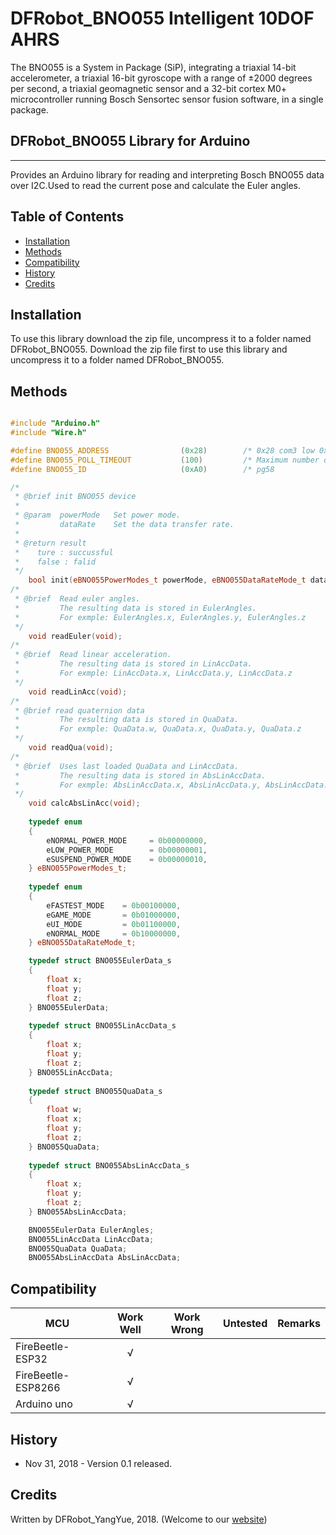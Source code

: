 # DFRobot_BNO055 Intelligent 10DOF AHRS

The BNO055 is a System in Package (SiP), integrating a triaxial 14-bit accelerometer, 
a triaxial 16-bit gyroscope with a range of ±2000 degrees per second, a triaxial geomagnetic sensor 
and a 32-bit cortex M0+ microcontroller running Bosch Sensortec sensor fusion software, in a single package. 


## DFRobot_BNO055 Library for Arduino
---------------------------------------------------------
Provides an Arduino library for reading and interpreting Bosch BNO055 data over I2C.Used to read the current pose and calculate the Euler angles.

## Table of Contents

* [Installation](#installation)
* [Methods](#methods)
* [Compatibility](#compatibility)
* [History](#history)
* [Credits](#credits)

<snippet>
<content>

## Installation

To use this library download the zip file, uncompress it to a folder named DFRobot_BNO055. 
Download the zip file first to use this library and uncompress it to a folder named DFRobot_BNO055. 

## Methods

```C++

#include "Arduino.h"
#include "Wire.h"

#define BNO055_ADDRESS                (0x28)        /* 0x28 com3 low 0x29 com3 high     */
#define BNO055_POLL_TIMEOUT           (100)         /* Maximum number of read attempts  */
#define BNO055_ID                     (0xA0)        /* pg58                             */

/*
 * @brief init BNO055 device
 *
 * @param  powerMode   Set power mode.
 *         dataRate    Set the data transfer rate.
 *
 * @return result
 *    ture : succussful
 *    false : falid
 */
    bool init(eBNO055PowerModes_t powerMode, eBNO055DataRateMode_t dataRate);
/*
 * @brief  Read euler angles.
 *         The resulting data is stored in EulerAngles.
 *         For exmple: EulerAngles.x, EulerAngles.y, EulerAngles.z
 */
    void readEuler(void);
/*
 * @brief  Read linear acceleration.
 *         The resulting data is stored in LinAccData.
 *         For exmple: LinAccData.x, LinAccData.y, LinAccData.z
 */
    void readLinAcc(void);
/*
 * @brief read quaternion data
 *         The resulting data is stored in QuaData.
 *         For exmple: QuaData.w, QuaData.x, QuaData.y, QuaData.z
 */
    void readQua(void);
/*
 * @brief  Uses last loaded QuaData and LinAccData.
 *         The resulting data is stored in AbsLinAccData.
 *         For exmple: AbsLinAccData.x, AbsLinAccData.y, AbsLinAccData.z
 */
    void calcAbsLinAcc(void);
    
    typedef enum
    {
        eNORMAL_POWER_MODE     = 0b00000000,
        eLOW_POWER_MODE        = 0b00000001,
        eSUSPEND_POWER_MODE    = 0b00000010,
    } eBNO055PowerModes_t;
    
    typedef enum
    {
        eFASTEST_MODE    = 0b00100000,
        eGAME_MODE       = 0b01000000,
        eUI_MODE         = 0b01100000,
        eNORMAL_MODE     = 0b10000000,
    } eBNO055DataRateMode_t;

    typedef struct BNO055EulerData_s
    {
        float x;
        float y;
        float z;
    } BNO055EulerData;
    
    typedef struct BNO055LinAccData_s
    {
        float x;
        float y;
        float z;
    } BNO055LinAccData;
    
    typedef struct BNO055QuaData_s
    {
        float w;
        float x;
        float y;
        float z;
    } BNO055QuaData;
    
    typedef struct BNO055AbsLinAccData_s
    {
        float x;
        float y;
        float z;
    } BNO055AbsLinAccData;

    BNO055EulerData EulerAngles;
    BNO055LinAccData LinAccData;
    BNO055QuaData QuaData;
    BNO055AbsLinAccData AbsLinAccData;


```

## Compatibility

MCU                | Work Well | Work Wrong | Untested  | Remarks
------------------ | :----------: | :----------: | :---------: | -----
FireBeetle-ESP32  |      √       |             |            | 
FireBeetle-ESP8266  |      √       |             |            | 
Arduino uno |       √      |             |            | 

## History

- Nov 31, 2018 - Version 0.1 released.

## Credits

Written by DFRobot_YangYue, 2018. (Welcome to our [website](https://www.dfrobot.com/))
